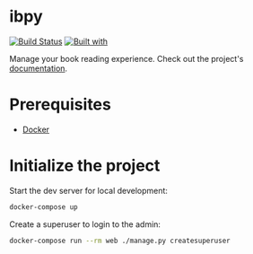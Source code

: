 # ibpy

[![Build Status](https://travis-ci.org/topblossom/ibpy.svg?branch=master)](https://travis-ci.org/topblossom/ibpy)
[![Built with](https://img.shields.io/badge/Built_with-Cookiecutter_Django_Rest-F7B633.svg)](https://github.com/agconti/cookiecutter-django-rest)

Manage your book reading experience. Check out the project's [documentation](http://topblossom.github.io/ibpy/).

# Prerequisites

- [Docker](https://docs.docker.com/docker-for-mac/install/)

# Initialize the project

Start the dev server for local development:

```bash
docker-compose up
```

Create a superuser to login to the admin:

```bash
docker-compose run --rm web ./manage.py createsuperuser
```
